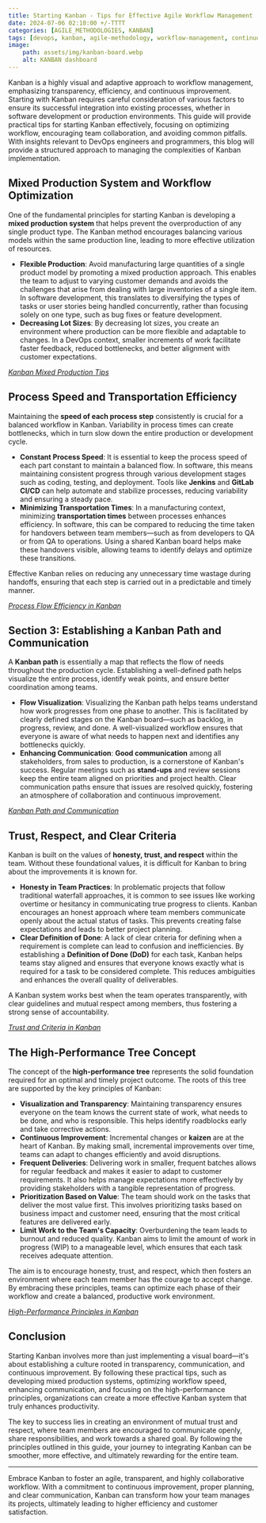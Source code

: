 ```yaml
---
title: Starting Kanban - Tips for Effective Agile Workflow Management 
date: 2024-07-06 02:10:00 +/-TTTT
categories: [AGILE_METHODOLOGIES, KANBAN]
tags: [devops, kanban, agile-methodology, workflow-management, continuous-improvement, team-collaboration]
image:
    path: assets/img/kanban-board.webp
    alt: KANBAN dashboard
---
```


Kanban is a highly visual and adaptive approach to workflow management, emphasizing transparency, efficiency, and continuous improvement. Starting with Kanban requires careful consideration of various factors to ensure its successful integration into existing processes, whether in software development or production environments. This guide will provide practical tips for starting Kanban effectively, focusing on optimizing workflow, encouraging team collaboration, and avoiding common pitfalls. With insights relevant to DevOps engineers and programmers, this blog will provide a structured approach to managing the complexities of Kanban implementation.

## Mixed Production System and Workflow Optimization

One of the fundamental principles for starting Kanban is developing a **mixed production system** that helps prevent the overproduction of any single product type. The Kanban method encourages balancing various models within the same production line, leading to more effective utilization of resources.

- **Flexible Production**: Avoid manufacturing large quantities of a single product model by promoting a mixed production approach. This enables the team to adjust to varying customer demands and avoids the challenges that arise from dealing with large inventories of a single item. In software development, this translates to diversifying the types of tasks or user stories being handled concurrently, rather than focusing solely on one type, such as bug fixes or feature development.
- **Decreasing Lot Sizes**: By decreasing lot sizes, you create an environment where production can be more flexible and adaptable to changes. In a DevOps context, smaller increments of work facilitate faster feedback, reduced bottlenecks, and better alignment with customer expectations.

*[Kanban Mixed Production Tips]()*

## Process Speed and Transportation Efficiency

Maintaining the **speed of each process step** consistently is crucial for a balanced workflow in Kanban. Variability in process times can create bottlenecks, which in turn slow down the entire production or development cycle.

- **Constant Process Speed**: It is essential to keep the process speed of each part constant to maintain a balanced flow. In software, this means maintaining consistent progress through various development stages such as coding, testing, and deployment. Tools like **Jenkins** and **GitLab CI/CD** can help automate and stabilize processes, reducing variability and ensuring a steady pace.
- **Minimizing Transportation Times**: In a manufacturing context, minimizing **transportation times** between processes enhances efficiency. In software, this can be compared to reducing the time taken for handovers between team members—such as from developers to QA or from QA to operations. Using a shared Kanban board helps make these handovers visible, allowing teams to identify delays and optimize these transitions.

Effective Kanban relies on reducing any unnecessary time wastage during handoffs, ensuring that each step is carried out in a predictable and timely manner.

*[Process Flow Efficiency in Kanban]()*

## Section 3: Establishing a Kanban Path and Communication

A **Kanban path** is essentially a map that reflects the flow of needs throughout the production cycle. Establishing a well-defined path helps visualize the entire process, identify weak points, and ensure better coordination among teams.

- **Flow Visualization**: Visualizing the Kanban path helps teams understand how work progresses from one phase to another. This is facilitated by clearly defined stages on the Kanban board—such as backlog, in progress, review, and done. A well-visualized workflow ensures that everyone is aware of what needs to happen next and identifies any bottlenecks quickly.
- **Enhancing Communication**: **Good communication** among all stakeholders, from sales to production, is a cornerstone of Kanban's success. Regular meetings such as **stand-ups** and review sessions keep the entire team aligned on priorities and project health. Clear communication paths ensure that issues are resolved quickly, fostering an atmosphere of collaboration and continuous improvement.

*[Kanban Path and Communication]()*

## Trust, Respect, and Clear Criteria

Kanban is built on the values of **honesty, trust, and respect** within the team. Without these foundational values, it is difficult for Kanban to bring about the improvements it is known for.

- **Honesty in Team Practices**: In problematic projects that follow traditional waterfall approaches, it is common to see issues like working overtime or hesitancy in communicating true progress to clients. Kanban encourages an honest approach where team members communicate openly about the actual status of tasks. This prevents creating false expectations and leads to better project planning.
- **Clear Definition of Done**: A lack of clear criteria for defining when a requirement is complete can lead to confusion and inefficiencies. By establishing a **Definition of Done (DoD)** for each task, Kanban helps teams stay aligned and ensures that everyone knows exactly what is required for a task to be considered complete. This reduces ambiguities and enhances the overall quality of deliverables.

A Kanban system works best when the team operates transparently, with clear guidelines and mutual respect among members, thus fostering a strong sense of accountability.

*[Trust and Criteria in Kanban]()*

## The High-Performance Tree Concept

The concept of the **high-performance tree** represents the solid foundation required for an optimal and timely project outcome. The roots of this tree are supported by the key principles of Kanban:

- **Visualization and Transparency**: Maintaining transparency ensures everyone on the team knows the current state of work, what needs to be done, and who is responsible. This helps identify roadblocks early and take corrective actions.
- **Continuous Improvement**: Incremental changes or **kaizen** are at the heart of Kanban. By making small, incremental improvements over time, teams can adapt to changes efficiently and avoid disruptions.
- **Frequent Deliveries**: Delivering work in smaller, frequent batches allows for regular feedback and makes it easier to adapt to customer requirements. It also helps manage expectations more effectively by providing stakeholders with a tangible representation of progress.
- **Prioritization Based on Value**: The team should work on the tasks that deliver the most value first. This involves prioritizing tasks based on business impact and customer need, ensuring that the most critical features are delivered early.
- **Limit Work to the Team's Capacity**: Overburdening the team leads to burnout and reduced quality. Kanban aims to limit the amount of work in progress (WIP) to a manageable level, which ensures that each task receives adequate attention.

The aim is to encourage honesty, trust, and respect, which then fosters an environment where each team member has the courage to accept change. By embracing these principles, teams can optimize each phase of their workflow and create a balanced, productive work environment.

*[High-Performance Principles in Kanban]()*

## Conclusion

Starting Kanban involves more than just implementing a visual board—it's about establishing a culture rooted in transparency, communication, and continuous improvement. By following these practical tips, such as developing mixed production systems, optimizing workflow speed, enhancing communication, and focusing on the high-performance principles, organizations can create a more effective Kanban system that truly enhances productivity.

The key to success lies in creating an environment of mutual trust and respect, where team members are encouraged to communicate openly, share responsibilities, and work towards a shared goal. By following the principles outlined in this guide, your journey to integrating Kanban can be smoother, more effective, and ultimately rewarding for the entire team.

---

Embrace Kanban to foster an agile, transparent, and highly collaborative workflow. With a commitment to continuous improvement, proper planning, and clear communication, Kanban can transform how your team manages its projects, ultimately leading to higher efficiency and customer satisfaction.